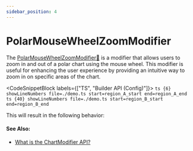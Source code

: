 ```yaml
---
sidebar_position: 4
---
```


# PolarMouseWheelZoomModifier

The [PolarMouseWheelZoomModifier:blue_book:](https://www.scichart.com/documentation/js/v4/typedoc/classes/polarmousewheelzoommodifier.html) is a modifier that allows users to zoom in and out of a polar chart using the mouse wheel. This modifier is useful for enhancing the user experience by providing an intuitive way to zoom in on specific areas of the chart.

<CodeSnippetBlock labels={["TS", "Builder API (Config)"]}>
    ```ts {6} showLineNumbers file=./demo.ts start=region_A_start end=region_A_end
    ```
    ```ts {40} showLineNumbers file=./demo.ts start=region_B_start end=region_B_end
    ```
</CodeSnippetBlock>

This will result in the following behavior:

<LiveDocSnippet name="./demo" />

#### See Also:

* [What is the ChartModifier API?](/2d-charts/chart-modifier-api/chart-modifier-api-overview)